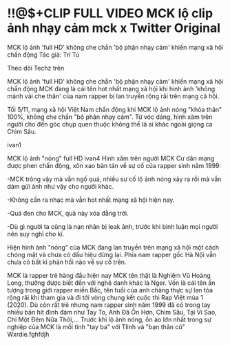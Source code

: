 # !!@$+CLIP FULL VIDEO MCK lộ clip ảnh nhạy cảm mck x Twitter Original

MCK lộ ảnh 'full HD' không che chắn 'bộ phận nhạy cảm' khiến mạng xã hội chấn động
Tác giả: Trí Tú

Theo dõi Techz trên

MCK lộ ảnh 'full HD' không che chắn 'bộ phận nhạy cảm' khiến mạng xã hội chấn động
MCK đang là cái tên hot nhất mạng xã hội khi hình ảnh 'không mảnh vải che thân' của nam rapper bị lan truyền rộng rãi trên mạng cã hội.


Tối 5/11, mạng xã hội Việt Nam chấn động khi MCK lộ ảnh nóng "khỏa thân" 100%, không che chắn "bộ phận nhạy cảm". Từ vóc dáng, hình xăm trên người cho đến góc chụp quen thuộc không thể là ai khác ngoài giọng ca Chìm Sâu. 

ivan1

MCK lộ ảnh "nóng" full HD
ivan4
Hình xăm trên người MCK
Cư dân mạng được phen chấn động, xôn xao bàn tán về sự cố của rapper sinh năm 1999:


-MCK trông vậy mà vẫn ngố quá, nhiều sự cố lộ ảnh nóng xảy ra rồi mà vẫn dám gửi ảnh như vậy cho người khác. 

-Không cần ra nhạc mà vẫn hot nhất mạng xã hội hiện nay. 

-Quá đen cho MCK, quả này xóa đằng trời.

-Dù gì người ta cũng là nạn nhân bị leak ảnh, trước khi bình luận mọi người nên suy nghĩ cho kĩ.


Hiện hình ảnh "nóng" của MCK đang lan truyền trên mạng xã hội một cách chóng mặt và chưa có dấu hiệu dừng lại. Phía nam rapper gốc Hà Nội vẫn chưa có bất kì phản hồi nào về sự cố trên. 



MCK là rapper trẻ hàng đầu hiện nay
MCK tên thật là Nghiêm Vũ Hoàng Long, thường được biết đến với nghệ danh khác là Nger. Vốn là cái tên ấn tượng trong giới rapper miền Bắc, tên tuổi của anh chàng thực sự lan tỏa rộng rãi khi tham gia và đi tới vòng chung kết cuộc thi Rap Việt mùa 1 (2020). Dù còn rất trẻ nhưng nam rapper sinh năm 1999 đã có trong tay nhiều bản hit đình đám như Tay To, Anh Đã Ổn Hơn, Chìm Sâu, Tại Vì Sao, Chỉ Một Đêm Nữa Thôi,... Trước khi lộ ảnh nóng, ồn ào lớn nhất trong sự nghiệp của MCK là mối tình "tay ba" với Tlinh và "bạn thân cũ" Wxrdie.fghfdjh
